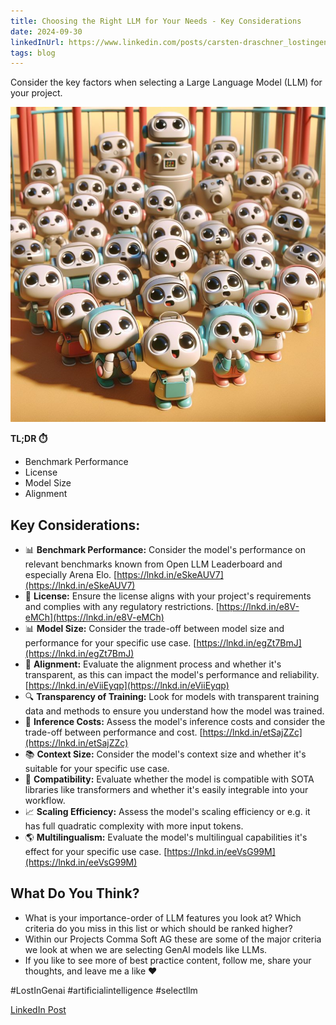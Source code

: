 ```yaml
---
title: Choosing the Right LLM for Your Needs - Key Considerations 
date: 2024-09-30
linkedInUrl: https://www.linkedin.com/posts/carsten-draschner_lostingenai-artificialintelligence-selectllm-activity-7254502008827658241-5TRJ?utm_source=share&utm_medium=member_desktop
tags: blog
---
```


Consider the key factors when selecting a Large Language Model (LLM) for your project.

![Image 1](./1729591519087.jpeg)

**TL;DR ⏱️**
- Benchmark Performance
- License
- Model Size
- Alignment

<!-- excerpt -->

## Key Considerations:

- 📊 **Benchmark Performance:** Consider the model's performance on relevant benchmarks known from Open LLM Leaderboard and especially Arena Elo. [https://lnkd.in/eSkeAUV7](https://lnkd.in/eSkeAUV7)
- 📜 **License:** Ensure the license aligns with your project's requirements and complies with any regulatory restrictions. [https://lnkd.in/e8V-eMCh](https://lnkd.in/e8V-eMCh)
- 📊 **Model Size:** Consider the trade-off between model size and performance for your specific use case. [https://lnkd.in/egZt7BmJ](https://lnkd.in/egZt7BmJ)
- 🔄 **Alignment:** Evaluate the alignment process and whether it's transparent, as this can impact the model's performance and reliability. [https://lnkd.in/eViiEyqp](https://lnkd.in/eViiEyqp)
- 🔍 **Transparency of Training:** Look for models with transparent training data and methods to ensure you understand how the model was trained.
- 💸 **Inference Costs:** Assess the model's inference costs and consider the trade-off between performance and cost. [https://lnkd.in/etSajZZc](https://lnkd.in/etSajZZc)
- 📚 **Context Size:** Consider the model's context size and whether it's suitable for your specific use case.
- 🤝 **Compatibility:** Evaluate whether the model is compatible with SOTA libraries like transformers and whether it's easily integrable into your workflow.
- 📈 **Scaling Efficiency:** Assess the model's scaling efficiency or e.g. it has full quadratic complexity with more input tokens.
- 🌎 **Multilingualism:** Evaluate the model's multilingual capabilities it's effect for your specific use case. [https://lnkd.in/eeVsG99M](https://lnkd.in/eeVsG99M)

## What Do You Think?

- What is your importance-order of LLM features you look at? Which criteria do you miss in this list or which should be ranked higher?
- Within our Projects Comma Soft AG these are some of the major criteria we look at when we are selecting GenAI models like LLMs.
- If you like to see more of best practice content, follow me, share your thoughts, and leave me a like ❤️

#LostInGenai #artificialintelligence #selectllm

[LinkedIn Post](https://www.linkedin.com/posts/carsten-draschner_lostingenai-artificialintelligence-selectllm-activity-7254502008827658241-5TRJ?utm_source=share&utm_medium=member_desktop)